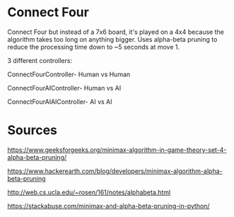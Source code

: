 # Connect Four

Connect Four but instead of a 7x6 board, it's played on a 4x4 because the algorithm takes too long on anything bigger. Uses alpha-beta pruning to reduce the processing time down to ~5 seconds at move 1.

3 different controllers:

ConnectFourController- Human vs Human

ConnectFourAIController- Human vs AI

ConnectFourAIAIController- AI vs AI

# Sources

https://www.geeksforgeeks.org/minimax-algorithm-in-game-theory-set-4-alpha-beta-pruning/

https://www.hackerearth.com/blog/developers/minimax-algorithm-alpha-beta-pruning

http://web.cs.ucla.edu/~rosen/161/notes/alphabeta.html

https://stackabuse.com/minimax-and-alpha-beta-pruning-in-python/
